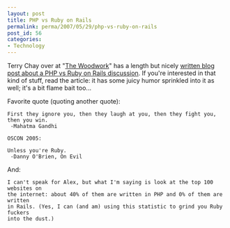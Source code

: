 ```yaml
---
layout: post
title: PHP vs Ruby on Rails
permalink: perma/2007/05/29/php-vs-ruby-on-rails
post_id: 56
categories: 
- Technology
---
```


Terry Chay over at "<a href="http://terrychay.com/blog/">The Woodwork</a>" has
a length but nicely <a
href="http://terrychay.com/blog/article/is-ruby-the-dog-and-php-the-dogfood.shtml">written
blog post about a PHP vs Ruby on Rails discussion</a>. If you're interested in
that kind of stuff, read the article: it has some juicy humor sprinkled into it
as well; it's a bit flame bait too...

Favorite quote (quoting another quote):

    First they ignore you, then they laugh at you, then they fight you, then you win.
     -Mahatma Gandhi

    OSCON 2005:

    Unless you're Ruby.
     -Danny O'Brien, On Evil

And:

    I can't speak for Alex, but what I'm saying is look at the top 100 websites on
    the internet: about 40% of them are written in PHP and 0% of them are written
    in Rails. (Yes, I can (and am) using this statistic to grind you Ruby fuckers
    into the dust.)


